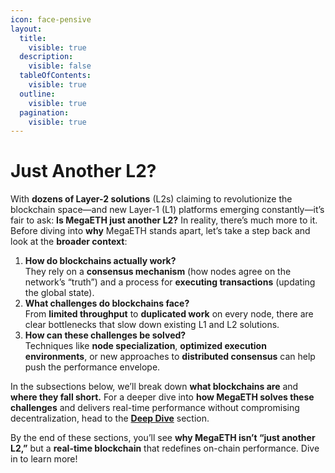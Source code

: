 ```yaml
---
icon: face-pensive
layout:
  title:
    visible: true
  description:
    visible: false
  tableOfContents:
    visible: true
  outline:
    visible: true
  pagination:
    visible: true
---
```


# Just Another L2?

With **dozens of Layer-2 solutions** (L2s) claiming to revolutionize the blockchain space—and new Layer-1 (L1) platforms emerging constantly—it’s fair to ask: **Is MegaETH just another L2?** In reality, there’s much more to it. Before diving into **why** MegaETH stands apart, let’s take a step back and look at the **broader context**:

1. **How do blockchains actually work?**\
   They rely on a **consensus mechanism** (how nodes agree on the network’s “truth”) and a process for **executing transactions** (updating the global state).
2. **What challenges do blockchains face?**\
   From **limited throughput** to **duplicated work** on every node, there are clear bottlenecks that slow down existing L1 and L2 solutions.
3. **How can these challenges be solved?**\
   Techniques like **node specialization**, **optimized execution environments**, or new approaches to **distributed consensus** can help push the performance envelope.

In the subsections below, we’ll break down **what blockchains are** and **where they fall short.** For a deeper dive into **how MegaETH solves these challenges** and delivers real-time performance without compromising decentralization, head to the [**Deep Dive**](../../deep-dive/overview.md) section.&#x20;

By the end of these sections, you’ll see **why MegaETH isn’t “just another L2,”** but a **real-time blockchain** that redefines on-chain performance. Dive in to learn more!
